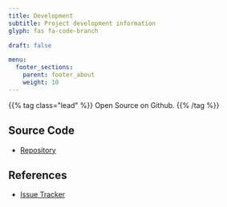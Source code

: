 ```yaml
---
title: Development
subtitle: Project development information
glyph: fas fa-code-branch

draft: false

menu:
  footer_sections:
    parent: footer_about
    weight: 10
---
```


{{% tag class="lead" %}}
Open Source on <i class="fab fa-github"></i> Github.
{{% /tag %}}

## Source Code

* [Repository](https://github.com/sonatype/ossindex-public)

## References

* [Issue Tracker](https://github.com/sonatype/ossindex-public/issues)
